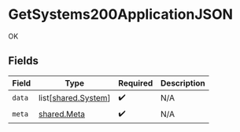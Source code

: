 # GetSystems200ApplicationJSON

OK


## Fields

| Field                                                | Type                                                 | Required                                             | Description                                          |
| ---------------------------------------------------- | ---------------------------------------------------- | ---------------------------------------------------- | ---------------------------------------------------- |
| `data`                                               | list[[shared.System](../../models/shared/system.md)] | :heavy_check_mark:                                   | N/A                                                  |
| `meta`                                               | [shared.Meta](../../models/shared/meta.md)           | :heavy_check_mark:                                   | N/A                                                  |